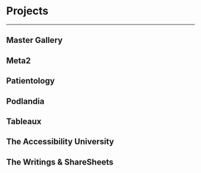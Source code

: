 # Projects

* * *

## Master Gallery
## Meta2
## Patientology
## Podlandia
## Tableaux 
## The Accessibility University 
## The Writings & ShareSheets


